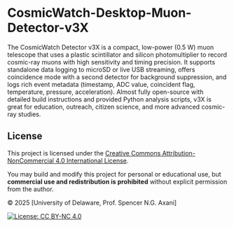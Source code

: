 # CosmicWatch-Desktop-Muon-Detector-v3X

The CosmicWatch Detector v3X is a compact, low-power (0.5 W) muon telescope that uses a plastic scintillator and silicon photomultiplier to record cosmic-ray muons with high sensitivity and timing precision. It supports standalone data logging to microSD or live USB streaming, offers coincidence mode with a second detector for background suppression, and logs rich event metadata (timestamp, ADC value, coincident flag, temperature, pressure, acceleration). Almost fully open-source with detailed build instructions and provided Python analysis scripts, v3X is great for education, outreach, citizen science, and more advanced cosmic-ray studies.

## License

This project is licensed under the [Creative Commons Attribution-NonCommercial 4.0 International License](https://creativecommons.org/licenses/by-nc/4.0/).

You may build and modify this project for personal or educational use, but **commercial use and redistribution is prohibited** without explicit permission from the author.

© 2025 [University of Delaware, Prof. Spencer N.G. Axani]

[![License: CC BY-NC 4.0](https://licensebuttons.net/l/by-nc/4.0/88x31.png)](https://creativecommons.org/licenses/by-nc/4.0/)

